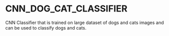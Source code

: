 # CNN_DOG_CAT_CLASSIFIER
CNN Classifier that is trained on large dataset of dogs and cats images and can be used to classify dogs and cats.
